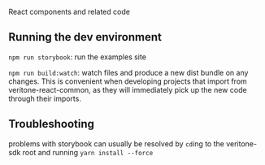 React components and related code

## Running the dev environment
`npm run storybook`: run the examples site

`npm run build:watch`: watch files and produce a new dist bundle on any changes. This is convenient when developing projects that import from veritone-react-common, as they will immediately pick up the new code through their imports.


## Troubleshooting
problems with storybook can usually be resolved by `cd`ing to the veritone-sdk root and running `yarn install --force`